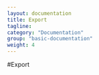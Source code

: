 ```yaml
---
layout: documentation
title: Export
tagline:
category: "Documentation"
group: "basic-documentation"
weight: 4
---
```

#Export


